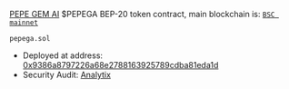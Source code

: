 [PEPE GEM AI](https://pepegem.ai) $PEPEGA BEP-20 token contract, main blockchain is: [`BSC mainnet`](https://www.bnbchain.org/en/smartChain)

`pepega.sol`

- Deployed at address: [0x9386a8797226a68e2788163925789cdba81eda1d](https://bscscan.com/address/0x9386a8797226a68e2788163925789cdba81eda1d)
- Security Audit: [Analytix](https://github.com/AnalytixAudit/Solidity/blob/main/20230516_Analytix%20Audit_Pepe%20GEM%20AI_Audit.pdf)
